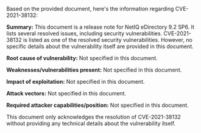 Based on the provided document, here's the information regarding CVE-2021-38132:

**Summary:** This document is a release note for NetIQ eDirectory 9.2 SP6. It lists several resolved issues, including security vulnerabilities. CVE-2021-38132 is listed as one of the resolved security vulnerabilities. However, no specific details about the vulnerability itself are provided in this document.

**Root cause of vulnerability:** Not specified in this document.

**Weaknesses/vulnerabilities present:** Not specified in this document.

**Impact of exploitation:** Not specified in this document.

**Attack vectors:** Not specified in this document.

**Required attacker capabilities/position:** Not specified in this document.

This document only acknowledges the resolution of CVE-2021-38132 without providing any technical details about the vulnerability itself.